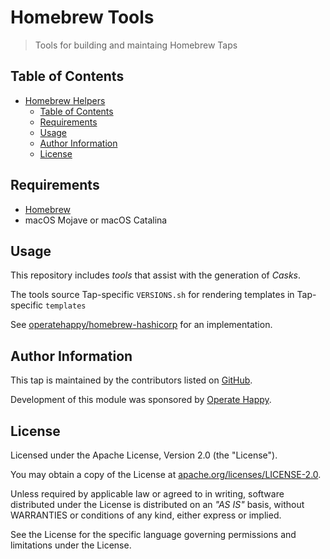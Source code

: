 # Homebrew Tools

> Tools for building and maintaing Homebrew Taps

## Table of Contents

- [Homebrew Helpers](#homebrew-helpers)
  - [Table of Contents](#table-of-contents)
  - [Requirements](#requirements)
  - [Usage](#usage)
  - [Author Information](#author-information)
  - [License](#license)

## Requirements

- [Homebrew](https://github.com/Homebrew/brew)
- macOS Mojave or macOS Catalina

## Usage

This repository includes _tools_ that assist with the generation of _Casks_.

The tools source Tap-specific `VERSIONS.sh` for rendering templates in Tap-specific `templates`

See [operatehappy/homebrew-hashicorp](https://github.com/operatehappy/homebrew-hashicorp) for an implementation.

## Author Information

This tap is maintained by the contributors listed on [GitHub](https://github.com/operatehappy/homebrew-tools/graphs/contributors).

Development of this module was sponsored by [Operate Happy](https://github.com/operatehappy).

## License

Licensed under the Apache License, Version 2.0 (the "License").

You may obtain a copy of the License at [apache.org/licenses/LICENSE-2.0](http://www.apache.org/licenses/LICENSE-2.0).

Unless required by applicable law or agreed to in writing, software distributed under the License is distributed on an _"AS IS"_ basis, without WARRANTIES or conditions of any kind, either express or implied.

See the License for the specific language governing permissions and limitations under the License.
